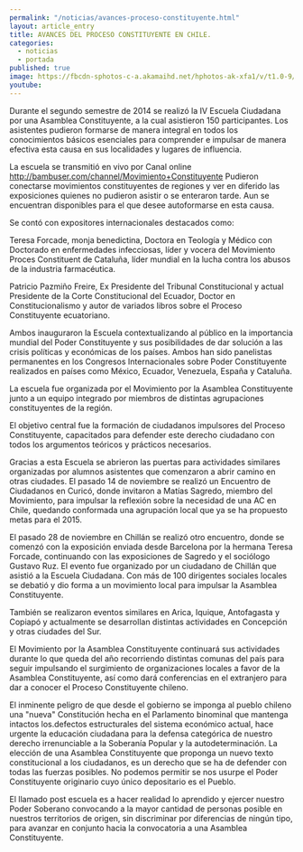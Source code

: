 ```yaml
---
permalink: "/noticias/avances-proceso-constituyente.html"
layout: article_entry
title: AVANCES DEL PROCESO CONSTITUYENTE EN CHILE.
categories: 
  - noticias
  - portada
published: true
image: https://fbcdn-sphotos-c-a.akamaihd.net/hphotos-ak-xfa1/v/t1.0-9/s526x296/1504552_10152853414196397_7939360331161419865_n.png?oh=e54060bc04a5350f050872344949170a&oe=55118D3E&__gda__=1427663797_fba3a42b7141e028ac57a5c30290582d
youtube: 
---
```


Durante el segundo semestre de 2014 se realizó la IV Escuela Ciudadana por una Asamblea Constituyente, a la cual asistieron 150 participantes. Los asistentes pudieron formarse de manera integral en todos los conocimientos básicos esenciales para comprender e impulsar de manera efectiva esta causa en sus localidades y lugares de influencia. 

La escuela se transmitió  en vivo por Canal online http://bambuser.com/channel/Movimiento+Constituyente
Pudieron conectarse movimientos constituyentes de regiones y ver en diferido las exposiciones quienes no pudieron asistir o se enteraron tarde. Aun se encuentran disponibles para el que desee autoformarse en esta causa.

Se contó con expositores internacionales destacados como: 

Teresa Forcade, monja benedictina, Doctora en Teología y Médico con Doctorado en enfermedades infecciosas, líder y vocera del Movimiento Proces Constituent de Cataluña, líder mundial en la lucha contra los abusos de la industria farmacéutica.

Patricio Pazmiño Freire, Ex Presidente del Tribunal Constitucional y actual Presidente de la Corte Constitucional del Ecuador, Doctor en Constitucionalismo y autor de variados libros sobre el Proceso Constituyente ecuatoriano.

Ambos inauguraron la Escuela contextualizando al público en la importancia mundial del Poder Constituyente y sus posibilidades de dar solución a las crisis políticas y económicas de los países. Ambos han sido panelistas permanentes en los Congresos Internacionales sobre Poder Constituyente realizados en países como México, Ecuador, Venezuela, España y Cataluña.

La escuela fue organizada por el Movimiento por la Asamblea Constituyente junto a un equipo integrado por miembros de distintas agrupaciones constituyentes de la región.

El objetivo central fue la formación de ciudadanos impulsores del Proceso Constituyente, capacitados para defender este derecho ciudadano con todos los argumentos teóricos y prácticos necesarios. 

Gracias a esta Escuela se abrieron las puertas para actividades similares organizadas por alumnos asistentes que comenzaron a abrir camino en otras ciudades. El pasado 14 de noviembre se realizó un Encuentro de Ciudadanos en Curicó, donde invitaron a Matías Sagredo, miembro del Movimiento, para impulsar la reflexión sobre la necesidad de una AC en Chile, quedando conformada una agrupación local que ya se ha propuesto metas para el 2015.

El pasado 28 de noviembre en Chillán se realizó otro encuentro, donde se comenzó con la exposición enviada desde Barcelona por la hermana Teresa Forcade, continuando con las exposiciones de Sagredo y el sociólogo Gustavo Ruz. El evento fue organizado por un ciudadano de Chillán que asistió a la Escuela Ciudadana. Con más de 100 dirigentes sociales locales se debatió y dio forma a un movimiento local para impulsar la Asamblea Constituyente.

También se realizaron eventos similares en Arica, Iquique, Antofagasta y Copiapó y actualmente se desarrollan distintas actividades en Concepción y otras ciudades del Sur.

El Movimiento por la Asamblea Constituyente continuará sus actividades durante lo que queda del año recorriendo distintas comunas del país para seguir impulsando el surgimiento de organizaciones locales a favor de la Asamblea Constituyente, así como dará conferencias en el extranjero para dar a conocer el Proceso Constituyente chileno. 

El inminente peligro de que desde el gobierno se imponga al pueblo chileno una "nueva" Constitución hecha en el Parlamento binominal que mantenga intactos los.defectos estructurales del sistema económico actual, hace urgente la educación ciudadana para la defensa categórica de nuestro derecho irrenunciable a la Soberanía Popular y la autodeterminación. La elección de una Asamblea Constituyente que proponga un nuevo texto constitucional a los ciudadanos, es un derecho que se ha de defender con todas las fuerzas posibles. No podemos permitir se nos usurpe el Poder Constituyente originario cuyo único depositario es el Pueblo.

El llamado post escuela es a hacer realidad lo aprendido y ejercer nuestro Poder Soberano convocando a la mayor cantidad de personas posible en nuestros territorios de origen, sin discriminar por diferencias de ningún tipo, para avanzar en conjunto hacia la convocatoria a una Asamblea Constituyente.
